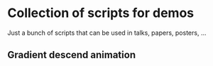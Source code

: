 # Collection of scripts for demos

Just a bunch of scripts that can be used in talks, papers, posters, ...

## Gradient descend animation
